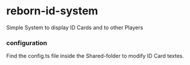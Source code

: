 # reborn-id-system

Simple System to display ID Cards and to other Players

### configuration

Find the config.ts file inside the Shared-folder to modify ID Card textes.
